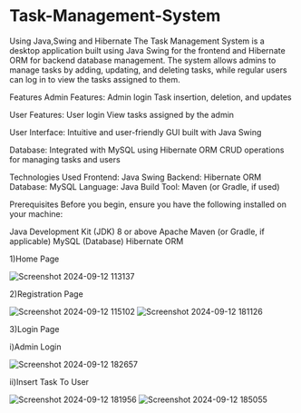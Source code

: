 # Task-Management-System
Using Java,Swing and Hibernate
The Task Management System is a desktop application built using Java Swing for the frontend and Hibernate ORM for backend database management. The system allows admins to manage tasks by adding, updating, and deleting tasks, while regular users can log in to view the tasks assigned to them.

Features
Admin Features:
Admin login
Task insertion, deletion, and updates

User Features:
User login
View tasks assigned by the admin

User Interface:
Intuitive and user-friendly GUI built with Java Swing

Database:
Integrated with MySQL using Hibernate ORM
CRUD operations for managing tasks and users

Technologies Used
Frontend: Java Swing
Backend: Hibernate ORM
Database: MySQL
Language: Java
Build Tool: Maven (or Gradle, if used)

Prerequisites
Before you begin, ensure you have the following installed on your machine:

Java Development Kit (JDK) 8 or above
Apache Maven (or Gradle, if applicable)
MySQL (Database)
Hibernate ORM

1)Home Page

![Screenshot 2024-09-12 113137](https://github.com/user-attachments/assets/74028a4a-cb96-4fe2-878d-552b47b823a2)

2)Registration Page

![Screenshot 2024-09-12 115102](https://github.com/user-attachments/assets/84e0ed9e-d053-46be-8846-df46549b5116)   ![Screenshot 2024-09-12 181126](https://github.com/user-attachments/assets/68fcec6c-4c0f-4aea-9976-cb1ddf6c47d5)

3)Login Page

  i)Admin Login

  ![Screenshot 2024-09-12 182657](https://github.com/user-attachments/assets/54a8deea-6978-4b6d-b620-e7e34c7b3c33) 

  ii)Insert Task To User

  ![Screenshot 2024-09-12 181956](https://github.com/user-attachments/assets/5f56a2e3-6b4b-4a06-be18-027c4311ef98) ![Screenshot 2024-09-12 185055](https://github.com/user-attachments/assets/e76f4d4e-514d-4cdc-9bd9-3e813e60062c)


  








